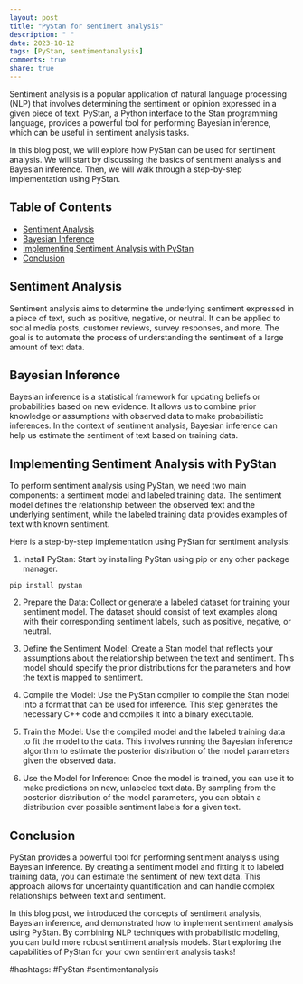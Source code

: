 ```yaml
---
layout: post
title: "PyStan for sentiment analysis"
description: " "
date: 2023-10-12
tags: [PyStan, sentimentanalysis]
comments: true
share: true
---
```


Sentiment analysis is a popular application of natural language processing (NLP) that involves determining the sentiment or opinion expressed in a given piece of text. PyStan, a Python interface to the Stan programming language, provides a powerful tool for performing Bayesian inference, which can be useful in sentiment analysis tasks.

In this blog post, we will explore how PyStan can be used for sentiment analysis. We will start by discussing the basics of sentiment analysis and Bayesian inference. Then, we will walk through a step-by-step implementation using PyStan.

## Table of Contents
- [Sentiment Analysis](#sentiment-analysis)
- [Bayesian Inference](#bayesian-inference)
- [Implementing Sentiment Analysis with PyStan](#implementing-sentiment-analysis-with-pystan)
- [Conclusion](#conclusion)

## Sentiment Analysis
Sentiment analysis aims to determine the underlying sentiment expressed in a piece of text, such as positive, negative, or neutral. It can be applied to social media posts, customer reviews, survey responses, and more. The goal is to automate the process of understanding the sentiment of a large amount of text data.

## Bayesian Inference
Bayesian inference is a statistical framework for updating beliefs or probabilities based on new evidence. It allows us to combine prior knowledge or assumptions with observed data to make probabilistic inferences. In the context of sentiment analysis, Bayesian inference can help us estimate the sentiment of text based on training data.

## Implementing Sentiment Analysis with PyStan
To perform sentiment analysis using PyStan, we need two main components: a sentiment model and labeled training data. The sentiment model defines the relationship between the observed text and the underlying sentiment, while the labeled training data provides examples of text with known sentiment.

Here is a step-by-step implementation using PyStan for sentiment analysis:

1. Install PyStan: Start by installing PyStan using pip or any other package manager.

```
pip install pystan
```

2. Prepare the Data: Collect or generate a labeled dataset for training your sentiment model. The dataset should consist of text examples along with their corresponding sentiment labels, such as positive, negative, or neutral.

3. Define the Sentiment Model: Create a Stan model that reflects your assumptions about the relationship between the text and sentiment. This model should specify the prior distributions for the parameters and how the text is mapped to sentiment.

4. Compile the Model: Use the PyStan compiler to compile the Stan model into a format that can be used for inference. This step generates the necessary C++ code and compiles it into a binary executable.

5. Train the Model: Use the compiled model and the labeled training data to fit the model to the data. This involves running the Bayesian inference algorithm to estimate the posterior distribution of the model parameters given the observed data.

6. Use the Model for Inference: Once the model is trained, you can use it to make predictions on new, unlabeled text data. By sampling from the posterior distribution of the model parameters, you can obtain a distribution over possible sentiment labels for a given text.

## Conclusion
PyStan provides a powerful tool for performing sentiment analysis using Bayesian inference. By creating a sentiment model and fitting it to labeled training data, you can estimate the sentiment of new text data. This approach allows for uncertainty quantification and can handle complex relationships between text and sentiment.

In this blog post, we introduced the concepts of sentiment analysis, Bayesian inference, and demonstrated how to implement sentiment analysis using PyStan. By combining NLP techniques with probabilistic modeling, you can build more robust sentiment analysis models. Start exploring the capabilities of PyStan for your own sentiment analysis tasks!

#hashtags: #PyStan #sentimentanalysis